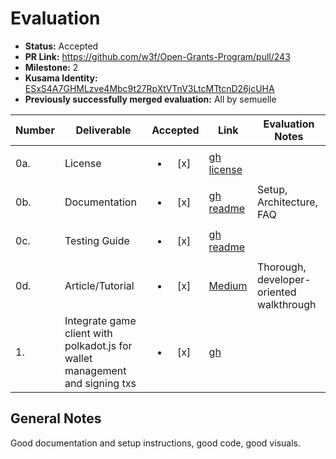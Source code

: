 # Evaluation

- **Status:** Accepted
- **PR Link:** https://github.com/w3f/Open-Grants-Program/pull/243
- **Milestone:** 2
- **Kusama Identity:** [ESxS4A7GHMLzve4Mbc9t27RpXtVTnV3LtcMTtcnD26jcUHA](https://polkascan.io/pre/kusama/account/ESxS4A7GHMLzve4Mbc9t27RpXtVTnV3LtcMTtcnD26jcUHA)
- **Previously successfully merged evaluation:** All by semuelle

| Number | Deliverable | Accepted | Link | Evaluation Notes |
| ------ | ----------- | :------: | ---- |----------------- |
| 0a. | License | <ul><li>[x] </li></ul> | [gh license](https://github.com/WiktorStarczewski/newomega.polkadot/blob/6d87bf06cbacf377c4f6614a1cf059823678faf3/LICENSE) |
| 0b. | Documentation | <ul><li>[x] </li></ul> | [gh readme](https://github.com/WiktorStarczewski/newomega.polkadot/blob/6d87bf06cbacf377c4f6614a1cf059823678faf3/README) | Setup, Architecture, FAQ |
| 0c. | Testing Guide | <ul><li>[x] </li></ul> | [gh readme](https://github.com/WiktorStarczewski/newomega.polkadot/blob/6d87bf06cbacf377c4f6614a1cf059823678faf3/README) | |
| 0d. | Article/Tutorial | <ul><li>[x] </li></ul> | [Medium](https://wiktorstarczewski.medium.com/newomega-now-and-future-a87589d01722) | Thorough, developer-oriented walkthrough |
| 1. | Integrate game client with polkadot.js for wallet management and signing txs | <ul><li>[x] </li></ul> | [gh](https://github.com/WiktorStarczewski/newomega.polkadot/blob/98a8dbb88ff0cf662fafd794f5d5ddb20cee701c/newomega_client/src/facades/ContractFacade.js#L1) | |


## General Notes

Good documentation and setup instructions, good code, good visuals.
